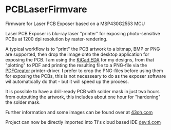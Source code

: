 # PCBLaserFirmvare
Firmware for Laser PCB Exposer based on a MSP430G2553 MCU

Laser PCB Exposer is blu-ray laser "printer" for exposing photo-sensitive PCBs at 1200 dpi resolution by raster-rendering.

A typical workflow is to "print" the PCB artwork to a bitmap, BMP or PNG are supported, then drop the image onto the desktop application for exposing the PCB. I am using the [KiCad EDA](http://kicad-pcb.org/) for my designs, from that "plotting" to PDF and printing the resulting file to a PNG-file via the [PDFCreator](http://www.pdfforge.org/pdfcreator) printer-driver. I prefer to crop the PNG-files before using them for exposing the PCBs, this is not necesseary to do as the exposer software wil automatically do that - but it will speed up the process.

It is possible to have a drill-ready PCB with solder mask in just two hours from outputting the artwork, this includes about one hour for "hardening" the solder mask.

Further information and some images can be found over at [43oh.com](http://forum.43oh.com/topic/9645-pcb-laser-exposerprinter/#comment-72756)

Project can now be directly imported into TI's cloud based IDE [dev.ti.com](https://dev.ti.com)
